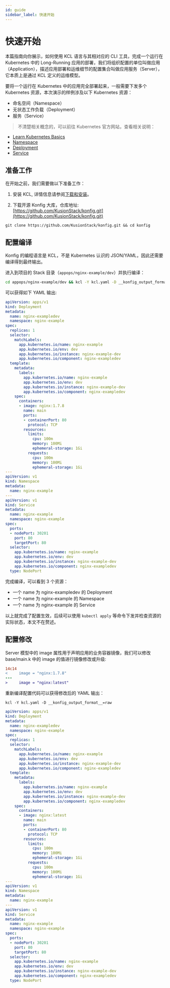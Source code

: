 ```yaml
---
id: guide
sidebar_label: 快速开始
---
```

# 快速开始

本篇指南向你展示，如何使用 KCL 语言与其相对应的 CLI 工具，完成一个运行在 Kubernetes 中的 Long-Running 应用的部署，我们将组织配置的单位叫做应用（Application），描述应用部署和运维细节的配置集合叫做应用服务（Server），它本质上是通过 KCL 定义的运维模型。

要将一个运行在 Kubernetes 中的应用完全部署起来，一般需要下发多个 Kubernetes 资源，本次演示的样例涉及以下 Kubernetes 资源：

- 命名空间（Namespace）
- 无状态工作负载（Deployment）
- 服务（Service）

> 不清楚相关概念的，可以前往 Kubernetes 官方网站，查看相关说明：

- [Learn Kubernetes Basics](https://kubernetes.io/docs/tutorials/kubernetes-basics/)
- [Namespace](https://kubernetes.io/docs/concepts/overview/working-with-objects/namespaces/)
- [Deployment](https://kubernetes.io/docs/concepts/workloads/controllers/deployment/)
- [Service](https://kubernetes.io/docs/concepts/services-networking/service/)

## 准备工作

在开始之前，我们需要做以下准备工作：

1. 安装 KCL, 详情信息请参阅[下载和安装](/docs/user_docs/getting-started/install)。

2. 下载开源 Konfig 大库，仓库地址: [https://github.com/KusionStack/konfig.git](https://github.com/KusionStack/konfig.git)

```shell
git clone https://github.com/KusionStack/konfig.git && cd konfig
```

## 配置编译

Konfig 的编程语言是 KCL，不是 Kubernetes 认识的 JSON/YAML，因此还需要编译得到最终输出。

进入到项目的 Stack 目录（`appops/nginx-example/dev`）并执行编译：

```bash
cd appops/nginx-example/dev && kcl -Y kcl.yaml -D __konfig_output_format__=raw
```

可以获得如下 YAML 输出:

```yaml
apiVersion: apps/v1
kind: Deployment
metadata:
  name: nginx-exampledev
  namespace: nginx-example
spec:
  replicas: 1
  selector:
    matchLabels:
      app.kubernetes.io/name: nginx-example
      app.kubernetes.io/env: dev
      app.kubernetes.io/instance: nginx-example-dev
      app.kubernetes.io/component: nginx-exampledev
  template:
    metadata:
      labels:
        app.kubernetes.io/name: nginx-example
        app.kubernetes.io/env: dev
        app.kubernetes.io/instance: nginx-example-dev
        app.kubernetes.io/component: nginx-exampledev
    spec:
      containers:
      - image: nginx:1.7.8
        name: main
        ports:
        - containerPort: 80
          protocol: TCP
        resources:
          limits:
            cpu: 100m
            memory: 100Mi
            ephemeral-storage: 1Gi
          requests:
            cpu: 100m
            memory: 100Mi
            ephemeral-storage: 1Gi
---
apiVersion: v1
kind: Namespace
metadata:
  name: nginx-example
---
apiVersion: v1
kind: Service
metadata:
  name: nginx-example
  namespace: nginx-example
spec:
  ports:
  - nodePort: 30201
    port: 80
    targetPort: 80
  selector:
    app.kubernetes.io/name: nginx-example
    app.kubernetes.io/env: dev
    app.kubernetes.io/instance: nginx-example-dev
    app.kubernetes.io/component: nginx-exampledev
  type: NodePort
```

完成编译，可以看到 3 个资源：

- 一个 name 为 nginx-exampledev 的 Deployment
- 一个 name 为 nginx-example 的 Namespace
- 一个 name 为 nginx-example 的 Service

以上就完成了配置生效，后续可以使用 `kubectl apply` 等命令下发并检查资源的实际状态，本文不在赘述。

## 配置修改

Server 模型中的 image 属性用于声明应用的业务容器镜像，我们可以修改 base/main.k 中的 image 的值进行镜像修改或升级:

```diff
14c14
<     image = "nginx:1.7.8"
---
>     image = "nginx:latest"
```

重新编译配置代码可以获得修改后的 YAML 输出：

```shell
kcl -Y kcl.yaml -D __konfig_output_format__=raw
```

```yaml
apiVersion: apps/v1
kind: Deployment
metadata:
  name: nginx-exampledev
  namespace: nginx-example
spec:
  replicas: 1
  selector:
    matchLabels:
      app.kubernetes.io/name: nginx-example
      app.kubernetes.io/env: dev
      app.kubernetes.io/instance: nginx-example-dev
      app.kubernetes.io/component: nginx-exampledev
  template:
    metadata:
      labels:
        app.kubernetes.io/name: nginx-example
        app.kubernetes.io/env: dev
        app.kubernetes.io/instance: nginx-example-dev
        app.kubernetes.io/component: nginx-exampledev
    spec:
      containers:
      - image: nginx:latest
        name: main
        ports:
        - containerPort: 80
          protocol: TCP
        resources:
          limits:
            cpu: 100m
            memory: 100Mi
            ephemeral-storage: 1Gi
          requests:
            cpu: 100m
            memory: 100Mi
            ephemeral-storage: 1Gi
---
apiVersion: v1
kind: Namespace
metadata:
  name: nginx-example
---
apiVersion: v1
kind: Service
metadata:
  name: nginx-example
  namespace: nginx-example
spec:
  ports:
  - nodePort: 30201
    port: 80
    targetPort: 80
  selector:
    app.kubernetes.io/name: nginx-example
    app.kubernetes.io/env: dev
    app.kubernetes.io/instance: nginx-example-dev
    app.kubernetes.io/component: nginx-exampledev
  type: NodePort
```

